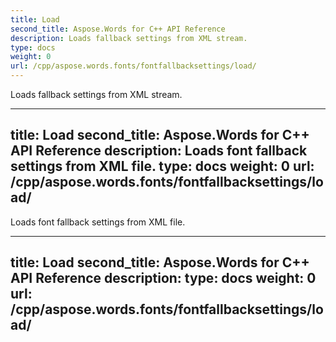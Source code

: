 ```yaml
---
title: Load
second_title: Aspose.Words for C++ API Reference
description: Loads fallback settings from XML stream. 
type: docs
weight: 0
url: /cpp/aspose.words.fonts/fontfallbacksettings/load/
---
```


Loads fallback settings from XML stream. 

---
title: Load
second_title: Aspose.Words for C++ API Reference
description: Loads font fallback settings from XML file. 
type: docs
weight: 0
url: /cpp/aspose.words.fonts/fontfallbacksettings/load/
---

Loads font fallback settings from XML file. 

---
title: Load
second_title: Aspose.Words for C++ API Reference
description: 
type: docs
weight: 0
url: /cpp/aspose.words.fonts/fontfallbacksettings/load/
---



